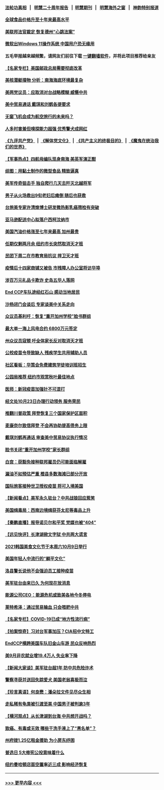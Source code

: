 #### [法轮功真相](https://github.com/gfw-breaker/truth/blob/master/README.md?t=0) &nbsp;&nbsp;|&nbsp;&nbsp; [明慧二十周年报告](https://github.com/gfw-breaker/mh-reports/blob/master/README.md?t=0) &nbsp;&nbsp;|&nbsp;&nbsp;[明慧期刊](https://github.com/gfw-breaker/mh-qikan) &nbsp;&nbsp;|&nbsp;&nbsp; [明慧海外之窗](https://github.com/gfw-breaker/mh-news/blob/master/README.md?t=0) &nbsp;&nbsp;|&nbsp;&nbsp; [神韵特别报道](https://github.com/gfw-breaker/mh-news/blob/master/shenyun.md?t=0)
#### [全球食品价格升至十年来最高水平](../pages/nsc412/n13293172.md?t=10100350) 
#### [美联邦法官裁定 恢复德州“心跳法案”](../pages/nsc412/n13293131.md?t=10100350) 
#### [微软出Windows 11操作系统 中国用户恐无缘用](../pages/nsc412/n13292934.md?t=10100350) 
#### 五毛举报越来越频繁，请网友们前往下载 [一键翻墙软件](https://github.com/gfw-breaker/ssr-accounts)，并将此项目推荐给亲友
#### [【名家专栏】美国邮政总局需要彻底改革](../pages/nsc412/n13292784.md?t=10100350) 
#### [美核潜艇撞物 分析：南海海底环境最复杂](../pages/nsc412/n13292996.md?t=10100350) 
#### [美两党议员：应取消对台战略模糊 威慑中共](../pages/nsc412/n13292893.md?t=10100350) 
#### [美中贸易通话 戴琪和刘鹤各提要求](../pages/nsc412/n13292962.md?t=10100350) 
#### [无窗飞机会成为航空旅行的未来吗？](../pages/nsc412/n13292792.md?t=10100350) 
#### [人多时害羞但嗅探能力超强 优秀警犬成网红](../pages/nsc412/n13292556.md?t=10100350) 
#### [《九评共产党》](https://github.com/begood0513/9ping.md/blob/master/README.md) &nbsp;|&nbsp; [《解体党文化》](../../../../jtdwh.md/blob/master/README.md)  &nbsp;|&nbsp; [《共产主义的终极目的》](../../../../gczydzjmd.md/blob/master/README.md) &nbsp;|&nbsp; [《魔鬼在统治我们的世界》](../../../../mgztzwmdsj.md/blob/master/README.md) 
#### [【军事热点】四航母编队现身南海 美英军演正酣](../pages/nsc412/n13291331.md?t=10100350) 
#### [组图：用黏土制作的微型食品 精致逼真](../pages/nsc412/n13292643.md?t=10100350) 
#### [美军传奇狙击手 独自爬行几天去歼灭北越将军](../pages/nsc412/n13292597.md?t=10100350) 
#### [男子从火场救出9旬老妇后瘫倒 随后也获救](../pages/nsc412/n13292311.md?t=10100350) 
#### [台旅美专家许清煌博士研发微热影乳癌筛检有突破](../pages/nsc412/n13292456.md?t=10100350) 
#### [亚马逊配送中心拟落户西柯汶纳市](../pages/nsc412/n13292387.md?t=10100350) 
#### [美国汽油价格涨至七年来最高 加州最贵](../pages/nsc412/n13292379.md?t=10100350) 
#### [任期仅剩两月余 纽约市长突然取消天才班](../pages/nsc412/n13292279.md?t=10100350) 
#### [民团下周二在市教育局抗议 捍卫天才班](../pages/nsc412/n13292239.md?t=10100350) 
#### [疫情后十四家商铺又被告 市残障人办公室将访华埠](../pages/nsc412/n13292253.md?t=10100350) 
#### [涉百万元礼品卡欺诈 史岛五华人落网](../pages/nsc412/n13292247.md?t=10100350) 
#### [End CCP车队途经红石山 感动当地居民](../pages/nsc412/n13292230.md?t=10100350) 
#### [沙杨闭门会谈后 专家谈美中关系走向](../pages/nsc412/n13291699.md?t=10100350) 
#### [众议员基利吁：恢复“重开加州学校”脸书群组](../pages/nsc412/n13292163.md?t=10100350) 
#### [最大单一海上风电合约 6800万元签定](../pages/nsc412/n13292236.md?t=10100350) 
#### [州众议员寇顿 吁全体家长反对取消天才班](../pages/nsc412/n13292244.md?t=10100350) 
#### [公校疫苗令导致缺人 残疾学生共用辅助人员](../pages/nsc412/n13292261.md?t=10100350) 
#### [社区看板：华策会免费建筑学徒培训班招生](../pages/nsc412/n13292267.md?t=10100350) 
#### [公园局推荐 纽约市观赏秋叶最佳地点](../pages/nsc412/n13292269.md?t=10100350) 
#### [医师：新冠疫苗加强针不可混打](../pages/nsc412/n13292284.md?t=10100350) 
#### [经文处10月23日办理行动领务 服务荣民](../pages/nsc412/n13292289.md?t=10100350) 
#### [推翻川普政策 拜登恢复三个国家保护区面积](../pages/nsc412/n13292220.md?t=10100350) 
#### [麦康奈尔致信拜登 不会再协助提高债务上限](../pages/nsc412/n13292017.md?t=10100350) 
#### [戴琪刘鹤再通话 审查美中贸易协议执行情况](../pages/nsc412/n13292045.md?t=10100350) 
#### [脸书关闭“重开加州学校”家长群组](../pages/nsc412/n13292065.md?t=10100350) 
#### [白宫：获豁免接种联邦雇员仍可能面临解雇](../pages/nsc412/n13291629.md?t=10100350) 
#### [漏油不如预估严重 橙县多数海滩已部分开放](../pages/nsc412/n13291992.md?t=10100350) 
#### [国际旅客接种世卫授权疫苗 将可入境美国](../pages/nsc412/n13291860.md?t=10100350) 
#### [【新闻看点】美军永久驻台？中共战狼回应惹笑](../pages/nsc412/n13291643.md?t=10100350) 
#### [美国缉毒局：西南边境缉获芬太尼等毒品上升](../pages/nsc412/n13291706.md?t=10100350) 
#### [【秦鹏直播】报导诺贝尔和平奖 党媒也被“404”](../pages/nsc412/n13291722.md?t=10100350) 
#### [【远见快评】长津湖掀文字狱 中共两大谎言](../pages/nsc412/n13291720.md?t=10100350) 
#### [2021韩国美食文化节于本周六10月9日举行](../pages/nsc412/n13291798.md?t=10100350) 
#### [美国年轻人中流行的“躺平文化”](../pages/nsc412/n13291035.md?t=10100350) 
#### [洛县警长说他不会强迫员工接种疫苗](../pages/nsc412/n13291757.md?t=10100350) 
#### [美军驻台由来已久 为何现在放消息](../pages/nsc412/n13291689.md?t=10100350) 
#### [能源公司CEO：能源危机或致美各地今冬停电](../pages/nsc412/n13291697.md?t=10100350) 
#### [莱特希泽：通过贸易输血 只会喂肥中共](../pages/nsc412/n13291582.md?t=10100350) 
#### [【名家专栏】COVID-19已成“地方性流行病”](../pages/nsc412/n13291040.md?t=10100350) 
#### [【拍案惊奇】习对台军事加压？CIA招中文特工](../pages/nsc412/n13291460.md?t=10100350) 
#### [EndCCP横跨美国车队旧金山车游 民众反响热烈](../pages/nsc412/n13289842.md?t=10100350) 
#### [美9月非农就业增19.4万人 失业率下降](../pages/nsc412/n13291250.md?t=10100350) 
#### [【新闻大家谈】美军驻台超1年 防中共危险诈术](../pages/nsc412/n13290981.md?t=10100350) 
#### [警察寻获并送回失踪爱犬 美国老翁喜极而泣](../pages/nsc412/n13290543.md?t=10100350) 
#### [【珍言真语】何良懋：潘朵拉文件见尽众生相](../pages/nsc412/n13290078.md?t=10100350) 
#### [走私稀有龟类被引渡至美 中国男子被判逾3年](../pages/nsc412/n13290249.md?t=10100350) 
#### [【横河观点】从长津湖到台海 中共想开战吗？](../pages/nsc412/n13289263.md?t=10100350) 
#### [致癌、有毒或无效 哪些干洗手液上了“黑名单”？](../pages/nsc412/n13287053.md?t=10100350) 
#### [州府拨1.25亿租金援助 为小房东纾困](../pages/nsc412/n13289835.md?t=10100350) 
#### [普选日 5大修宪公投意味着什么](../pages/nsc412/n13289817.md?t=10100350) 
#### [纽约曼哈顿店面空置率近三成 影响经济恢复](../pages/nsc412/n13289826.md?t=10100350) 

----
#### [ >>> 更早内容 <<< ](../indexes/nsc412-earlier.md)
